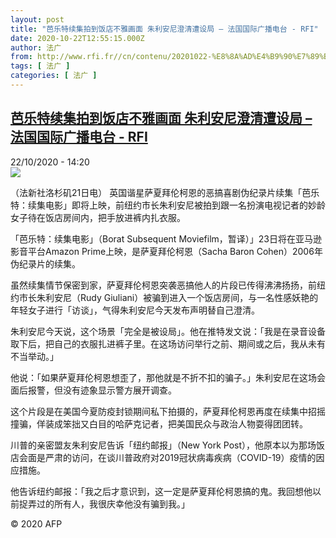 ```yaml
---
layout: post
title: "芭乐特续集拍到饭店不雅画面 朱利安尼澄清遭设局 – 法国国际广播电台 - RFI"
date: 2020-10-22T12:55:15.000Z
author: 法广
from: http://www.rfi.fr//cn/contenu/20201022-%E8%8A%AD%E4%B9%90%E7%89%B9%E7%BB%AD%E9%9B%86%E6%8B%8D%E5%88%B0%E9%A5%AD%E5%BA%97%E4%B8%8D%E9%9B%85%E7%94%BB%E9%9D%A2-%E6%9C%B1%E5%88%A9%E5%AE%89%E5%B0%BC%E6%BE%84%E6%B8%85%E9%81%AD%E8%AE%BE%E5%B1%80
tags: [ 法广 ]
categories: [ 法广 ]
---
```

<!--1603371315000-->
[芭乐特续集拍到饭店不雅画面 朱利安尼澄清遭设局 – 法国国际广播电台 - RFI](http://www.rfi.fr//cn/contenu/20201022-%E8%8A%AD%E4%B9%90%E7%89%B9%E7%BB%AD%E9%9B%86%E6%8B%8D%E5%88%B0%E9%A5%AD%E5%BA%97%E4%B8%8D%E9%9B%85%E7%94%BB%E9%9D%A2-%E6%9C%B1%E5%88%A9%E5%AE%89%E5%B0%BC%E6%BE%84%E6%B8%85%E9%81%AD%E8%AE%BE%E5%B1%80)
------

<div>
<div>22/10/2020 - 14:20</div><img src="https://s.rfi.fr/media/display/232edaa0-1464-11eb-8ab7-005056bf87d6/w:310/p:16x9/int0019b.201022202007.jpg"><div class="t-content__body u-clearfix">            <p>（法新社洛杉矶21日电）    英国谐星萨夏拜伦柯恩的恶搞喜剧伪纪录片续集「芭乐特：续集电影」即将上映，前纽约市长朱利安尼被拍到跟一名扮演电视记者的妙龄女子待在饭店房间内，把手放进裤内扎衣服。</p><p>    「芭乐特：续集电影」（Borat Subsequent Moviefilm，暂译）」23日将在亚马逊影音平台Amazon Prime上映，是萨夏拜伦柯恩（Sacha Baron Cohen）2006年伪纪录片的续集。</p><p>    虽然续集情节保密到家，萨夏拜伦柯恩突袭恶搞他人的片段已传得沸沸扬扬，前纽约市长朱利安尼（Rudy Giuliani）被骗到进入一个饭店房间，与一名性感妖艳的年轻女子进行「访谈」，气得朱利安尼今天发布声明替自己澄清。</p><p>    朱利安尼今天说，这个场景「完全是被设局」。他在推特发文说：「我是在录音设备取下后，把自己的衣服扎进裤子里。在这场访问举行之前、期间或之后，我从未有不当举动。」</p><p>    他说：「如果萨夏拜伦柯恩想歪了，那他就是不折不扣的骗子。」朱利安尼在这场会面后报警，但没有迹象显示警方展开调查。</p><p>    这个片段是在美国今夏防疫封锁期间私下拍摄的，萨夏拜伦柯恩再度在续集中招摇撞骗，佯装成笨拙又白目的哈萨克记者，把美国民众与政治人物耍得团团转。</p><p>    川普的亲密盟友朱利安尼告诉「纽约邮报」（New York Post），他原本以为那场饭店会面是严肃的访问，在谈川普政府对2019冠状病毒疾病（COVID-19）疫情的因应措施。</p><p>    他告诉纽约邮报：「我之后才意识到，这一定是萨夏拜伦柯恩搞的鬼。我回想他以前捉弄过的所有人，我很庆幸他没有骗到我。」</p><p></p>            <p class="t-copyright">© 2020 AFP</p>        </div>
</div>
